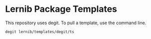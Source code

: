 # Lernib Package Templates

This repository uses degit. To pull a template, use the command line.

```bash
degit lernib/templates/degit/ts
```
